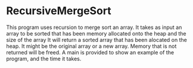 # RecursiveMergeSort
This program uses recursion to merge sort an array.
It takes as input an array to be sorted that has been memory allocated onto the heap and the size of the array
It will return a sorted array that has been alocated on the heap. It might be the original array or a new array.
Memory that is not returned will be freed. 
A main is provided to show an example of the program, and the time it takes.
